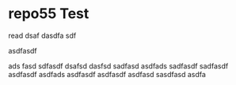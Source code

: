 # repo55 Test
read
dsaf dasdfa sdf

asdfasdf

ads fasd
sdfasdf
dsafsd
dasfsd
sadfasd
asdfads
sadfasdf
sadfasdf
asdfasdf
asdfads
asdfasdf
asdfasdf
asdfasd
sasdfasd
asdfa
